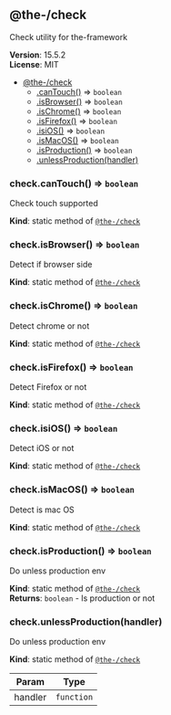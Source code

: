 <!--- Code generated by @the-/script-doc. DO NOT EDIT. -->

<a name="module_@the-/check"></a>

## @the-/check
Check utility for the-framework

**Version**: 15.5.2  
**License**: MIT  

* [@the-/check](#module_@the-/check)
    * [.canTouch()](#module_@the-/check.canTouch) ⇒ <code>boolean</code>
    * [.isBrowser()](#module_@the-/check.isBrowser) ⇒ <code>boolean</code>
    * [.isChrome()](#module_@the-/check.isChrome) ⇒ <code>boolean</code>
    * [.isFirefox()](#module_@the-/check.isFirefox) ⇒ <code>boolean</code>
    * [.isiOS()](#module_@the-/check.isiOS) ⇒ <code>boolean</code>
    * [.isMacOS()](#module_@the-/check.isMacOS) ⇒ <code>boolean</code>
    * [.isProduction()](#module_@the-/check.isProduction) ⇒ <code>boolean</code>
    * [.unlessProduction(handler)](#module_@the-/check.unlessProduction)

<a name="module_@the-/check.canTouch"></a>

### check.canTouch() ⇒ <code>boolean</code>
Check touch supported

**Kind**: static method of [<code>@the-/check</code>](#module_@the-/check)  
<a name="module_@the-/check.isBrowser"></a>

### check.isBrowser() ⇒ <code>boolean</code>
Detect if browser side

**Kind**: static method of [<code>@the-/check</code>](#module_@the-/check)  
<a name="module_@the-/check.isChrome"></a>

### check.isChrome() ⇒ <code>boolean</code>
Detect chrome or not

**Kind**: static method of [<code>@the-/check</code>](#module_@the-/check)  
<a name="module_@the-/check.isFirefox"></a>

### check.isFirefox() ⇒ <code>boolean</code>
Detect Firefox or not

**Kind**: static method of [<code>@the-/check</code>](#module_@the-/check)  
<a name="module_@the-/check.isiOS"></a>

### check.isiOS() ⇒ <code>boolean</code>
Detect iOS or not

**Kind**: static method of [<code>@the-/check</code>](#module_@the-/check)  
<a name="module_@the-/check.isMacOS"></a>

### check.isMacOS() ⇒ <code>boolean</code>
Detect is mac OS

**Kind**: static method of [<code>@the-/check</code>](#module_@the-/check)  
<a name="module_@the-/check.isProduction"></a>

### check.isProduction() ⇒ <code>boolean</code>
Do unless production env

**Kind**: static method of [<code>@the-/check</code>](#module_@the-/check)  
**Returns**: <code>boolean</code> - Is production or not  
<a name="module_@the-/check.unlessProduction"></a>

### check.unlessProduction(handler)
Do unless production env

**Kind**: static method of [<code>@the-/check</code>](#module_@the-/check)  

| Param | Type |
| --- | --- |
| handler | <code>function</code> | 

